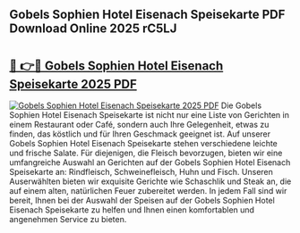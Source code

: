 ## Gobels Sophien Hotel Eisenach Speisekarte PDF Download Online 2025 rC5LJ

# <h2><a href="http://gc9r53.nevu.top/?p=Gobels+Sophien+Hotel+Eisenach+Speisekarte">🔗 👉🔴 Gobels Sophien Hotel Eisenach Speisekarte 2025 PDF</a></h2>

[![Gobels Sophien Hotel Eisenach Speisekarte 2025 PDF](https://i.imgur.com/dBaPXMq.png)](http://gc9r53.nevu.top/?p=Gobels+Sophien+Hotel+Eisenach+Speisekarte)
Die Gobels Sophien Hotel Eisenach Speisekarte ist nicht nur eine Liste von Gerichten in einem Restaurant oder Café, sondern auch Ihre Gelegenheit, etwas zu finden, das köstlich und für Ihren Geschmack geeignet ist. Auf unserer Gobels Sophien Hotel Eisenach Speisekarte stehen verschiedene leichte und frische Salate. Für diejenigen, die Fleisch bevorzugen, bieten wir eine umfangreiche Auswahl an Gerichten auf der Gobels Sophien Hotel Eisenach Speisekarte an: Rindfleisch, Schweinefleisch, Huhn und Fisch. Unseren Auserwählten bieten wir exquisite Gerichte wie Schaschlik und Steak an, die auf einem alten, natürlichen Feuer zubereitet werden. In jedem Fall sind wir bereit, Ihnen bei der Auswahl der Speisen auf der Gobels Sophien Hotel Eisenach Speisekarte zu helfen und Ihnen einen komfortablen und angenehmen Service zu bieten.
